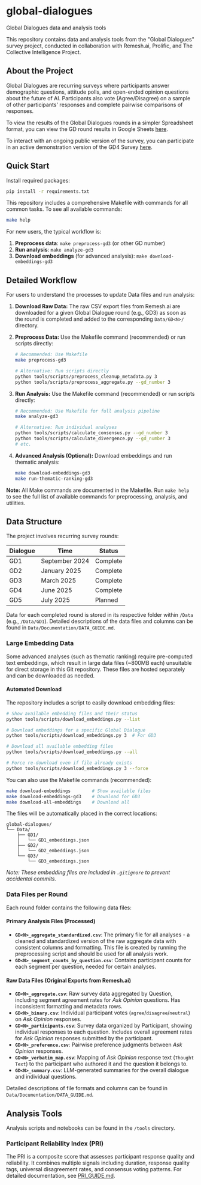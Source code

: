 # global-dialogues
Global Dialogues data and analysis tools

This repository contains data and analysis tools from the "Global Dialogues" survey project, conducted in collaboration with Remesh.ai, Prolific, and The Collective Intelligence Project.

## About the Project
Global Dialogues are recurring surveys where participants answer demographic questions, attitude polls, and open-ended opinion questions about the future of AI. Participants also vote (Agree/Disagree) on a sample of other participants' responses and complete pairwise comparisons of responses.

To view the results of the Global Dialogues rounds in a simpler Spreadsheet format, you can view the GD round results in Google Sheets [here](https://drive.google.com/drive/folders/15cT7T_ejIPlacTqBRESiypYyrc3xLHz_?usp=drive_link).

To interact with an ongoing public version of the survey, you can participate in an active demonstration version of the GD4 Survey [here](https://live.remesh.chat/p/b5745715-87c4-4379-b051-36a8dfc72aa3/).

## Quick Start

Install required packages:
```bash
pip install -r requirements.txt
```

This repository includes a comprehensive Makefile with commands for all common tasks. To see all available commands:
```bash
make help
```

For new users, the typical workflow is:
1. **Preprocess data**: `make preprocess-gd3` (or other GD number)
2. **Run analysis**: `make analyze-gd3`
3. **Download embeddings** (for advanced analysis): `make download-embeddings-gd3`

## Detailed Workflow

For users to understand the processes to update Data files and run analysis:

1.  **Download Raw Data:** The raw CSV export files from Remesh.ai are downloaded for a given Global Dialogue round (e.g., GD3) as soon as the round is completed and added to the corresponding `Data/GD<N>/` directory.

2.  **Preprocess Data:** Use the Makefile command (recommended) or run scripts directly:
    ```bash
    # Recommended: Use Makefile
    make preprocess-gd3
    
    # Alternative: Run scripts directly
    python tools/scripts/preprocess_cleanup_metadata.py 3
    python tools/scripts/preprocess_aggregate.py --gd_number 3
    ```

3.  **Run Analysis:** Use the Makefile command (recommended) or run scripts directly:
    ```bash
    # Recommended: Use Makefile for full analysis pipeline
    make analyze-gd3
    
    # Alternative: Run individual analyses
    python tools/scripts/calculate_consensus.py --gd_number 3
    python tools/scripts/calculate_divergence.py --gd_number 3
    # etc.
    ```

4.  **Advanced Analysis (Optional):** Download embeddings and run thematic analysis:
    ```bash
    make download-embeddings-gd3
    make run-thematic-ranking-gd3
    ```

**Note:** All Make commands are documented in the Makefile. Run `make help` to see the full list of available commands for preprocessing, analysis, and utilities.

## Data Structure

The project involves recurring survey rounds:

| Dialogue | Time          | Status   |
|----------|---------------|----------|
| GD1      | September 2024 | Complete |
| GD2      | January 2025    | Complete  |
| GD3      | March 2025    | Complete  |
| GD4      | June 2025    | Complete  |
| GD5      | July 2025    | Planned  |

Data for each completed round is stored in its respective folder within `/Data` (e.g., `/Data/GD1`). Detailed descriptions of the data files and columns can be found in `Data/Documentation/DATA_GUIDE.md`.

### Large Embedding Data

Some advanced analyses (such as thematic ranking) require pre-computed text embeddings, which result in large data files (~800MB each) unsuitable for direct storage in this Git repository. These files are hosted separately and can be downloaded as needed.

#### Automated Download

The repository includes a script to easily download embedding files:

```bash
# Show available embedding files and their status
python tools/scripts/download_embeddings.py --list

# Download embeddings for a specific Global Dialogue
python tools/scripts/download_embeddings.py 3  # For GD3

# Download all available embedding files
python tools/scripts/download_embeddings.py --all

# Force re-download even if file already exists
python tools/scripts/download_embeddings.py 3 --force
```

You can also use the Makefile commands (recommended):

```bash
make download-embeddings        # Show available files
make download-embeddings-gd3    # Download for GD3
make download-all-embeddings    # Download all
```

The files will be automatically placed in the correct locations:

```
global-dialogues/
└── Data/
    ├── GD1/
    │   └── GD1_embeddings.json
    ├── GD2/
    │   └── GD2_embeddings.json
    └── GD3/
        └── GD3_embeddings.json
```

*Note: These embedding files are included in `.gitignore` to prevent accidental commits.*

### Data Files per Round

Each round folder contains the following data files:

#### Primary Analysis Files (Processed)

*   **`GD<N>_aggregate_standardized.csv`**: The primary file for all analyses - a cleaned and standardized version of the raw aggregate data with consistent columns and formatting. This file is created by running the preprocessing script and should be used for all analysis work.
*   **`GD<N>_segment_counts_by_question.csv`**: Contains participant counts for each segment per question, needed for certain analyses.

#### Raw Data Files (Original Exports from Remesh.ai)

*   **`GD<N>_aggregate.csv`**: Raw survey data aggregated by Question, including segment agreement rates for *Ask Opinion* questions. Has inconsistent formatting and metadata rows.
*   **`GD<N>_binary.csv`**: Individual participant votes (`agree`/`disagree`/`neutral`) on *Ask Opinion* responses.
*   **`GD<N>_participants.csv`**: Survey data organized by Participant, showing individual responses to each question. Includes overall agreement rates for *Ask Opinion* responses submitted by the participant.
*   **`GD<N>_preference.csv`**: Pairwise preference judgments between *Ask Opinion* responses.
*   **`GD<N>_verbatim_map.csv`**: Mapping of *Ask Opinion* response text (`Thought Text`) to the participant who authored it and the question it belongs to.
*   **`GD<N>_summary.csv`**: LLM-generated summaries for the overall dialogue and individual questions.

Detailed descriptions of file formats and columns can be found in `Data/Documentation/DATA_GUIDE.md`.

## Analysis Tools

Analysis scripts and notebooks can be found in the `/tools` directory.

### Participant Reliability Index (PRI)

The PRI is a composite score that assesses participant response quality and reliability. It combines multiple signals including duration, response quality tags, universal disagreement rates, and consensus voting patterns. For detailed documentation, see [PRI_GUIDE.md](Data/Documentation/PRI_GUIDE.md).

 


